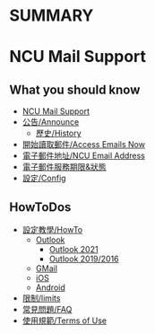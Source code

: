 # SUMMARY
# NCU Mail Support

What you should know
---
* [NCU Mail Support](README.md)
* [公告/Announce](articles/announce.md)
    * [歷史/History](articles/history.md)
* [開始讀取郵件/Access Emails Now](articles/access.md)
* [電子郵件地址/NCU Email Address](articles/emailaddress.md)
* [電子郵件服務期限&狀態](articles/validity.md)
* [設定/Config](articles/config.md)

HowToDos
---
* [設定教學/HowTo](articles/howtodo.md)
    * [Outlook](articles/howto/outlook.md)
        * [Outlook 2021](articles/howto/outlook2021.md)
        * [Outlook 2019/2016](articles/howto/outlook2019.md)
    * [GMail](articles/howto/gmail.md)
    * [iOS](articles/howto/ios.md)
    * [Android](articles/howto/android.md)   
* [限制/limits](articles/limits.md)
* [常見問題/FAQ](articles/faq.md)
* [使用規範/Terms of Use](articles/terms.md)